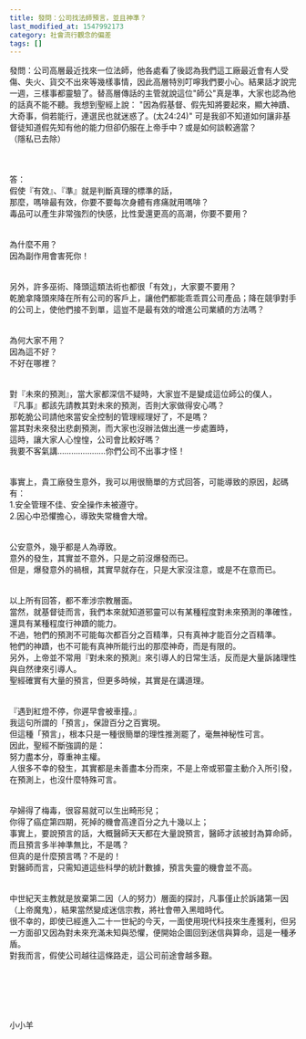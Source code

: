 ```yaml
---
title: 發問：公司找法師預言，並且神準？
last_modified_at: 1547992173
category: 社會流行觀念的偏差
tags: []
---
```


發問：公司高層最近找來一位法師，他各處看了後認為我們這工廠最近會有人受傷、失火、貨交不出來等幾樣事情，因此高層特別叮嚀我們要小心。結果話才說完一週，三樣事都靈驗了。替高層傳話的主管就說這位"師公"真是準，大家也認為他的話真不能不聽。我想到聖經上說： "因為假基督、假先知將要起來，顯大神蹟、大奇事，倘若能行，連選民也就迷惑了。(太24:24)" 可是我卻不知道如何讓非基督徒知道假先知有他的能力但卻仍服在上帝手中？或是如何談較適當？<br>（隱私已去除）<br><!--more--><br><br><br>答：<br>假使『有效』、『準』就是判斷真理的標準的話，<br>那麼，嗎啡最有效，你要不要每次身體有疼痛就用嗎啡？<br>毒品可以產生非常強烈的快感，比性愛還更高的高潮，你要不要用？<br><br><br>為什麼不用？<br>因為副作用會害死你！<br><br> <br>另外，許多巫術、降頭這類法術也都很「有效」，大家要不要用？<br>乾脆拿降頭來降在所有公司的客戶上，讓他們都能乖乖買公司產品；降在競爭對手的公司上，使他們接不到單，這豈不是最有效的增進公司業績的方法嗎？<br><br><br>為何大家不用？<br>因為這不好？<br>不好在哪裡？<br><br> <br>對『未來的預測』，當大家都深信不疑時，大家豈不是變成這位師公的僕人，<br>『凡事』都該先請教其對未來的預測，否則大家做得安心嗎？<br>那乾脆公司請他來當安全控制的管理經理好了，不是嗎？<br>當其對未來發出悲劇預測，而大家也沒辦法做出進一步處置時，<br>這時，讓大家人心惶惶，公司會比較好嗎？<br>我要不客氣講…………………你們公司不出事才怪！<br><br> <br>事實上，貴工廠發生意外，我可以用很簡單的方式回答，可能導致的原因，起碼有：<br>1.安全管理不佳、安全操作未被遵守。<br>2.因心中恐懼擔心，導致失常機會大增。<br><br><br>公安意外，幾乎都是人為導致。<br>意外的發生，其實並不意外，只是之前沒爆發而已。<br>但是，爆發意外的禍根，其實早就存在，只是大家沒注意，或是不在意而已。<br><br> <br>以上所有回答，都不牽涉宗教層面。<br>當然，就基督徒而言，我們本來就知道邪靈可以有某種程度對未來預測的準確性，<br>還具有某種程度行神蹟的能力。<br>不過，牠們的預測不可能每次都百分之百精準，只有真神才能百分之百精準。<br>牠們的神蹟，也不可能有真神所能行出的那麼神奇，而是有限的。<br>另外，上帝並不常用『對未來的預測』來引導人的日常生活，反而是大量訴諸理性與自然律來引導人。<br>聖經確實有大量的預言，但更多時候，其實是在講道理。<br> <br><br>『遇到紅燈不停，你遲早會被車撞。』<br>我這句所謂的「預言」，保證百分之百實現。<br>但這種「預言」，根本只是一種很簡單的理性推測罷了，毫無神秘性可言。<br>因此，聖經不斷強調的是：<br>努力盡本分，尊重神主權。<br>人很多不幸的發生，其實都是未善盡本分而來，不是上帝或邪靈主動介入所引發，<br>在預測上，也沒什麼特殊可言。<br><br> <br>孕婦得了梅毒，很容易就可以生出畸形兒；<br>你得了癌症第四期，死掉的機會高達百分之九十幾以上；<br>事實上，要說預言的話，大概醫師天天都在大量說預言，醫師才該被封為算命師，而且預言多半神準無比，不是嗎？<br>但真的是什麼預言嗎？不是的！<br>對醫師而言，只需知道這些科學的統計數據，預言失靈的機會並不高。<br> <br><br>中世紀天主教就是放棄第二因（人的努力）層面的探討，凡事僅止於訴諸第一因（上帝魔鬼），結果當然變成迷信宗教，將社會帶入黑暗時代。<br>很不幸的，即使已經進入二十一世紀的今天，一面使用現代科技來生產獲利，但另一方面卻又因為對未來充滿未知與恐懼，便開始企圖回到迷信與算命，這是一種矛盾。<br>對我而言，假使公司越往這條路走，這公司前途會越多艱。<br><br><br><br><br><br><br>小小羊<br><br><br><br><br><br><br><br>
